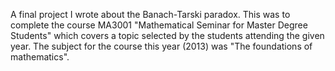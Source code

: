 A final project I wrote about the Banach-Tarski paradox. This was to complete the course MA3001 "Mathematical Seminar for Master Degree Students" which covers a topic selected by the students attending the given year. The subject for the course this year (2013) was "The foundations of mathematics".
